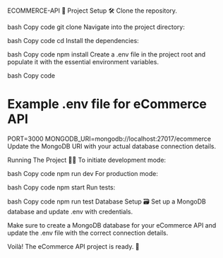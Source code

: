 ECOMMERCE-API 🚀
Project Setup 🛠️
Clone the repository.

bash
Copy code
git clone <your-ecommerce-api-repository-url>
Navigate into the project directory:

bash
Copy code
cd <your-ecommerce-api-directory>
Install the dependencies:

bash
Copy code
npm install
Create a .env file in the project root and populate it with the essential environment variables.

bash
Copy code
# Example .env file for eCommerce API
PORT=3000
MONGODB_URI=mongodb://localhost:27017/ecommerce
Update the MongoDB URI with your actual database connection details.

Running The Project 🏃‍♀️
To initiate development mode:

bash
Copy code
npm run dev
For production mode:

bash
Copy code
npm start
Run tests:

bash
Copy code
npm run test
Database Setup 🗃️
Set up a MongoDB database and update .env with credentials.

Make sure to create a MongoDB database for your eCommerce API and update the .env file with the correct connection details.

Voilà! The eCommerce API project is ready. 🚀